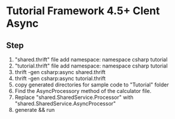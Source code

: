 # Tutorial Framework 4.5+ Clent Async

## Step
1. "shared.thrift" file add namespace: namespace csharp tutorial
2. "tutorial.thrift" file add namespace: namespace csharp tutorial
3. thrift -gen csharp:async shared.thrift
4. thrift -gen csharp:async tutorial.thrift
5. copy generated directories for sample code to "Tutorial" folder
6. Find the AsyncProcessory method of the calculator file. 
7. Replace "shared.SharedService.Processor" with "shared.SharedService.AsyncProcessor"
8. generate && run

